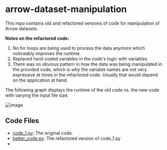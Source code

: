 # arrow-dataset-manipulation
This repo contains old and refactored versions of code for manipulation of Arrow datasets.

**Notes on the refactored code:**
1. No for loops are being used to process the data anymore which noticeably improves the runtime. 
2. Replaced hard-coded variables in the code's logic with variables.
3. There was no obvious pattern in how the data was being manipulated in the provided code, which is why the variable names are not very expressive at times in the refactored code. Usually that would depend on the application at hand.


The following graph displays the runtime of the old code vs. the new code with varying the input file size.


![image](https://github.com/user-attachments/assets/c6a811e3-f7b9-4933-b4c8-d141fa772838)



## Code Files

- [code_1.py](./code_1.py): The original code.
- [better_code.py](./better_code.py): The refactored version of code_1.py
- 
